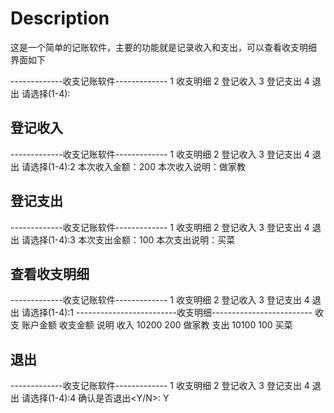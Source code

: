 # Description
这是一个简单的记账软件，主要的功能就是记录收入和支出，可以查看收支明细
界面如下

-------------收支记账软件-------------
             1 收支明细
             2 登记收入
             3 登记支出
             4 退   出
             请选择(1-4):
             
             
## 登记收入
-------------收支记账软件-------------
             1 收支明细
             2 登记收入
             3 登记支出
             4 退   出
             请选择(1-4):2
本次收入金额：200
本次收入说明：做家教

## 登记支出
-------------收支记账软件-------------
             1 收支明细
             2 登记收入
             3 登记支出
             4 退   出
             请选择(1-4):3
本次支出金额：100
本次支出说明：买菜

## 查看收支明细
-------------收支记账软件-------------
             1 收支明细
             2 登记收入
             3 登记支出
             4 退   出
             请选择(1-4):1
-------------------------收支明细-------------------------
收支		账户金额	收支金额	说明
收入		10200		200		   做家教
支出		10100		100		   买菜

## 退出
-------------收支记账软件-------------
             1 收支明细
             2 登记收入
             3 登记支出
             4 退   出
             请选择(1-4):4
确认是否退出<Y/N>: 
Y
